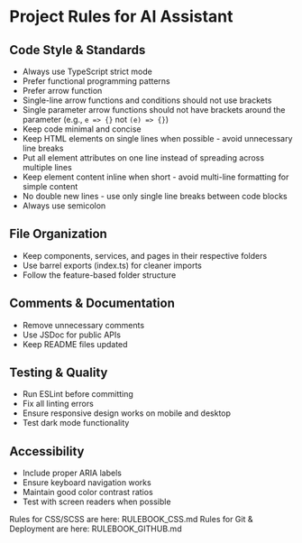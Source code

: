 # Project Rules for AI Assistant

## Code Style & Standards
- Always use TypeScript strict mode
- Prefer functional programming patterns
- Prefer arrow function
- Single-line arrow functions and conditions should not use brackets
- Single parameter arrow functions should not have brackets around the parameter (e.g., `e => {}` not `(e) => {}`)
- Keep code minimal and concise
- Keep HTML elements on single lines when possible - avoid unnecessary line breaks
- Put all element attributes on one line instead of spreading across multiple lines
- Keep element content inline when short - avoid multi-line formatting for simple content
- No double new lines - use only single line breaks between code blocks
- Always use semicolon

## File Organization
- Keep components, services, and pages in their respective folders
- Use barrel exports (index.ts) for cleaner imports
- Follow the feature-based folder structure

## Comments & Documentation
- Remove unnecessary comments
- Use JSDoc for public APIs
- Keep README files updated

## Testing & Quality
- Run ESLint before committing
- Fix all linting errors
- Ensure responsive design works on mobile and desktop
- Test dark mode functionality

## Accessibility
- Include proper ARIA labels
- Ensure keyboard navigation works
- Maintain good color contrast ratios
- Test with screen readers when possible

Rules for CSS/SCSS are here: RULEBOOK_CSS.md
Rules for Git & Deployment are here: RULEBOOK_GITHUB.md